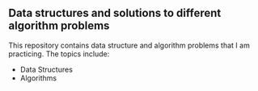 ## Data structures and solutions to different algorithm problems

This repository contains data structure and algorithm problems that I am practicing. The topics include:

* Data Structures
* Algorithms
   
